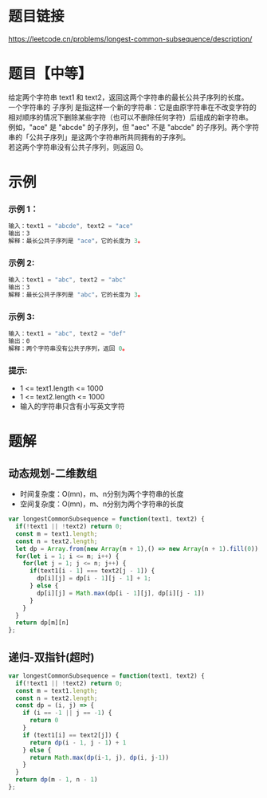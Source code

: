 # 题目链接

https://leetcode.cn/problems/longest-common-subsequence/description/

# 题目【中等】

给定两个字符串 text1 和 text2，返回这两个字符串的最长公共子序列的长度。  
一个字符串的 子序列 是指这样一个新的字符串：它是由原字符串在不改变字符的相对顺序的情况下删除某些字符（也可以不删除任何字符）后组成的新字符串。
例如，"ace" 是 "abcde" 的子序列，但 "aec" 不是 "abcde" 的子序列。两个字符串的「公共子序列」是这两个字符串所共同拥有的子序列。        
若这两个字符串没有公共子序列，则返回 0。  

# 示例

### 示例 1：
```js
输入：text1 = "abcde", text2 = "ace" 
输出：3  
解释：最长公共子序列是 "ace"，它的长度为 3。
```
### 示例 2:
```js
输入：text1 = "abc", text2 = "abc"
输出：3
解释：最长公共子序列是 "abc"，它的长度为 3。
```
### 示例 3:
```js
输入：text1 = "abc", text2 = "def"
输出：0
解释：两个字符串没有公共子序列，返回 0。
```

### 提示:

- 1 <= text1.length <= 1000
- 1 <= text2.length <= 1000
- 输入的字符串只含有小写英文字符

# 题解

## 动态规划-二维数组

- 时间复杂度：O(mn)，m、n分别为两个字符串的长度
- 空间复杂度：O(mn)，m、n分别为两个字符串的长度  

```js
var longestCommonSubsequence = function(text1, text2) {
  if(!text1 || !text2) return 0;
  const m = text1.length;
  const n = text2.length;
  let dp = Array.from(new Array(m + 1),() => new Array(n + 1).fill(0));
  for(let i = 1; i <= m; i++) {
    for(let j = 1; j <= n; j++) {
      if(text1[i - 1] === text2[j - 1]) {
        dp[i][j] = dp[i - 1][j - 1] + 1;
      } else {
        dp[i][j] = Math.max(dp[i - 1][j], dp[i][j - 1])
      }
    }
  }
  return dp[m][n]
};
```

## 递归-双指针(超时)

```js
var longestCommonSubsequence = function(text1, text2) {
  if(!text1 || !text2) return 0;
  const m = text1.length;
  const n = text2.length;
  const dp = (i, j) => {
    if (i == -1 || j == -1) {
      return 0
    }
    if (text1[i] == text2[j]) {
      return dp(i - 1, j - 1) + 1
    } else {
      return Math.max(dp(i-1, j), dp(i, j-1))
    }
  }
  return dp(m - 1, n - 1)
};
```

